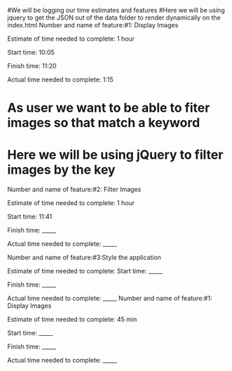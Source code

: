 #We will be logging our time estimates and features
#Here we will be using jquery to get the JSON out of the data folder to render dynamically on the index.html
Number and name of feature:#1: Display Images

Estimate of time needed to complete: 1 hour

Start time: 10:05

Finish time: 11:20

Actual time needed to complete: 1:15

# As user we want to be able to fiter images so that match a keyword
# Here we will be using jQuery to filter images by the key

Number and name of feature:#2: Filter Images

Estimate of time needed to complete: 1 hour

Start time: 11:41

Finish time: _____

Actual time needed to complete: _____



Number and name of feature:#3:Style the application

Estimate of time needed to complete: 
Start time: _____

Finish time: _____

Actual time needed to complete: _____
Number and name of feature:#1: Display Images

Estimate of time needed to complete: 45 min

Start time: _____

Finish time: _____

Actual time needed to complete: _____
